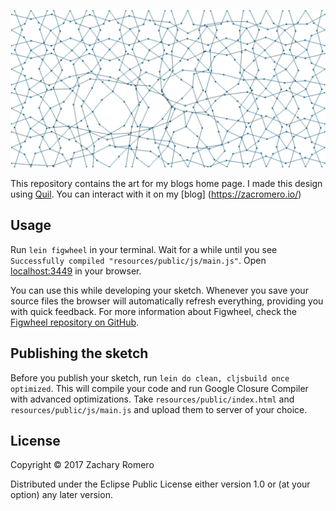 ![My Blog Sketch](/illustration.png?raw=true)

This repository contains the art for my blogs home page. I made this design using [Quil](http://www.quil.info/). You can interact with it on my [blog] (https://zacromero.io/)

## Usage

Run `lein figwheel` in your terminal. Wait for a while until you see `Successfully compiled "resources/public/js/main.js"`. Open [localhost:3449](http://localhost:3449) in your browser.

You can use this while developing your sketch. Whenever you save your source files the browser will automatically refresh everything, providing you with quick feedback. For more information about Figwheel, check the [Figwheel repository on GitHub](https://github.com/bhauman/lein-figwheel).

## Publishing the sketch

Before you publish your sketch, run `lein do clean, cljsbuild once optimized`. This will compile your code and run Google Closure Compiler with advanced optimizations. Take `resources/public/index.html` and `resources/public/js/main.js` and upload them to server of your choice.

## License

Copyright © 2017 Zachary Romero

Distributed under the Eclipse Public License either version 1.0 or (at
your option) any later version.
